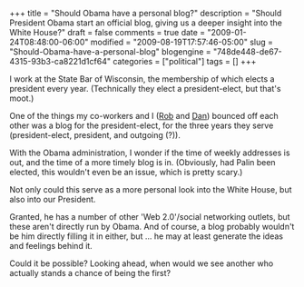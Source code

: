 +++
title = "Should Obama have a personal blog?"
description = "Should President Obama start an official blog, giving us a deeper insight into the White House?"
draft = false
comments = true
date = "2009-01-24T08:48:00-06:00"
modified = "2009-08-19T17:57:46-05:00"
slug = "Should-Obama-have-a-personal-blog"
blogengine = "748de448-de67-4315-93b3-ca8221d1cf64"
categories = ["political"]
tags = []
+++

<p>
I work at the State Bar of Wisconsin, the membership of which elects a president every year. (Technically they elect a president-elect, but that&#39;s moot.)
</p>
<p>
One of the things my co-workers and I (<a href="http://rmlumley.com/">Rob</a> and <a href="http://mrrofl.com/">Dan</a>) bounced off each other was a blog for the president-elect, for the three years they serve (president-elect, president, and outgoing (?)).
</p>
<p>
With the Obama administration, I wonder if the time of weekly addresses is out, and the time of a more timely blog is in. (Obviously, had Palin been elected, this wouldn&#39;t even be an issue, which is pretty scary.)
</p>
<p>
Not only could this serve as a more personal look into the White House, but also into our President.
</p>
<p>
Granted, he has a number of other &#39;Web 2.0&#39;/social networking outlets, but these aren&#39;t directly run by Obama. And of course, a blog probably wouldn&#39;t be him directly filling it in either, but ... he may at least generate the ideas and feelings behind it.
</p>
<p>
Could it be possible? Looking ahead, when would we see another who actually stands a chance of being the first?
</p>


